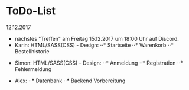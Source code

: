 # ToDo-List

12.12.2017
* nächstes "Treffen" am Freitag 15.12.2017 um 18:00 Uhr auf Discord.
* Karin: HTML/SASS(CSS) - Design:
⋅⋅* Startseite
⋅⋅* Warenkorb
⋅⋅* Bestellhistorie
+ Simon: HTML/SASS(CSS) - Design:
⋅⋅* Anmeldung
⋅⋅* Registration
⋅⋅* Fehlermeldung
* Alex:
⋅⋅* Datenbank
⋅⋅* Backend Vorbereitung

